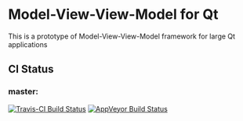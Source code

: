 # Model-View-View-Model for Qt

This is a prototype of Model-View-View-Model framework for large Qt applications

## CI Status

### master:

[![Travis-CI Build Status](https://travis-ci.org/gpospelov/qt-mvvm.svg?branch=master)](https://travis-ci.org/gpospelov/qt-mvvm)
[![AppVeyor Build Status](https://ci.appveyor.com/api/projects/status/github/gpospelov/qt-mvvm?branch=master&svg=true)](https://ci.appveyor.com/project/gpospelov/qt-mvvm)

